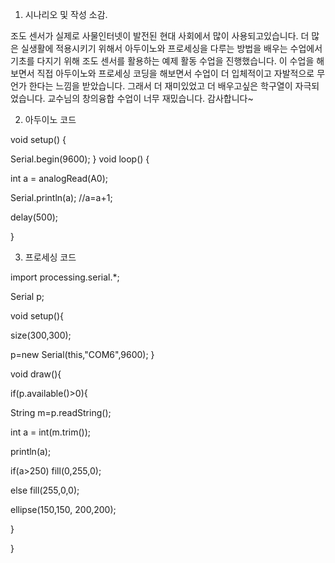 1. 시나리오 및 작성 소감.

조도 센서가 실제로 사물인터넷이 발전된 현대 사회에서 많이 사용되고있습니다. 더 많은 실생활에 적용시키기 위해서 아두이노와 프로세싱을 다루는 방법을 
배우는 수업에서 기초를 다지기 위해 조도 센서를 활용하는 예제 활동 수업을 진행했습니다. 이 수업을 해보면서 직접 아두이노와 프로세싱 코딩을 해보면서
수업이 더 입체적이고 자발적으로 무언가 한다는 느낌을 받았습니다. 그래서 더 재미있었고 더 배우고싶은 학구열이 자극되었습니다. 교수님의 창의융합 수업이
너무 재밌습니다. 감사합니다~


2. 아두이노 코드

void setup() {  

  Serial.begin(9600);
}
void loop() {

  int a = analogRead(A0);
  
  Serial.println(a); //a=a+1;
  
  delay(500);
  
}



3. 프로세싱 코드

import processing.serial.*;

Serial p;

void setup(){

  size(300,300);
  
  p=new Serial(this,"COM6",9600);
}

void draw(){

  if(p.available()>0){
  
   String m=p.readString();
    
   int a = int(m.trim());
    
   println(a);
    
   if(a>250) fill(0,255,0);
    
   else      fill(255,0,0);
    
   ellipse(150,150, 200,200);
    
  }
  
}



